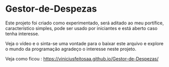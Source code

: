 # Gestor-de-Despezas

Este projeto foi criado como experimentado, será aditado ao meu portífice, característico simples, pode ser usado por iniciantes e está aberto caso tenha interesse.

Veja o vídeo e o sinta-se uma vontade para o baixar este arquivo e explore o mundo da programação agradeço o interesse neste projeto.

Veja como ficou : https://viniciusfeitosaa.github.io/Gestor-de-Despezas/
